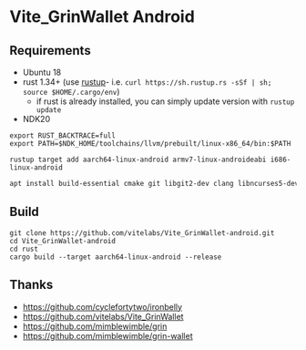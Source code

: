 # Vite_GrinWallet Android


## Requirements
* Ubuntu 18
* rust 1.34+ (use [rustup]((https://www.rustup.rs/))- i.e. `curl https://sh.rustup.rs -sSf | sh; source $HOME/.cargo/env`)
  * if rust is already installed, you can simply update version with `rustup update`
* NDK20

```
export RUST_BACKTRACE=full
export PATH=$NDK_HOME/toolchains/llvm/prebuilt/linux-x86_64/bin:$PATH
```

```
rustup target add aarch64-linux-android armv7-linux-androideabi i686-linux-android
```

```sh
apt install build-essential cmake git libgit2-dev clang libncurses5-dev libncursesw5-dev zlib1g-dev pkg-config libssl-dev llvm
```

## Build 
```
git clone https://github.com/vitelabs/Vite_GrinWallet-android.git
cd Vite_GrinWallet-android
cd rust
cargo build --target aarch64-linux-android --release
```

## Thanks
- https://github.com/cyclefortytwo/ironbelly
- https://github.com/vitelabs/Vite_GrinWallet
- https://github.com/mimblewimble/grin
- https://github.com/mimblewimble/grin-wallet
